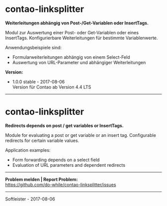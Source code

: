 # contao-linksplitter
**Weiterleitungen abhängig von Post-/Get-Variablen oder InsertTags.**


Modul zur Auswertung einer Post- oder Get-Variablen oder eines InsertTags. Konfigurierbare Weiterleitungen für bestimmte Variablenwerte.

Anwendungsbeispiele sind:
* Formularweiterleitungen abhängig von einem Select-Feld
* Auswertung von URL-Parameter und abhängiger Weiterleitungen


**Version:**<br>
* 1.0.0 stable - 2017-08-06<br>
Version für Contao ab Version 4.4 LTS


___
# contao-linksplitter
**Redirects depends on post / get variables or InsertTags.**


Module for evaluating a post or get variable or an insert tag. Configurable redirects for certain variable values.

Application examples:
* Form forwarding depends on a select field
* Evaluation of URL parameters and dependent redirects


___
**Problem melden | Report Problem:**<br>
https://github.com/do-while/contao-linksplitter/issues



___
Softleister - 2017-08-06
